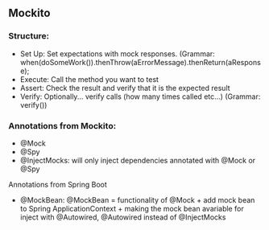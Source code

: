 ## Mockito
### Structure:
- Set Up: Set expectations with mock responses. (Grammar: when(doSomeWork()).thenThrow(aErrorMessage).thenReturn(aResponse);
- Execute: Call the method you want to test
- Assert: Check the result and verify that it is the expected result
- Verify: Optionally... verify calls (how many times called etc...) (Grammar: verify())

### Annotations from Mockito:
- @Mock
- @Spy
- @InjectMocks: will only inject dependencies annotated with @Mock or @Spy

Annotations from Spring Boot
- @MockBean: @MockBean = functionality of @Mock + add mock bean to Spring ApplicationContext + making the mock bean avariable for inject with @Autowired, @Autowired instead of @InjectMocks

